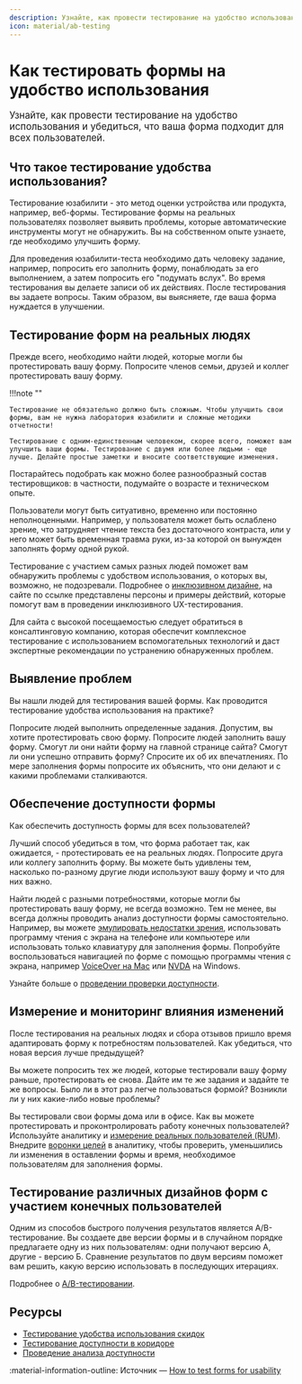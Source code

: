 ```yaml
---
description: Узнайте, как провести тестирование на удобство использования и убедиться, что ваша форма подходит для всех пользователей.
icon: material/ab-testing
---
```


# Как тестировать формы на удобство использования

<big>Узнайте, как провести тестирование на удобство использования и убедиться, что ваша форма подходит для всех пользователей.</big>

## Что такое тестирование удобства использования?

Тестирование юзабилити - это метод оценки устройства или продукта, например, веб-формы. Тестирование формы на реальных пользователях позволяет выявить проблемы, которые автоматические инструменты могут не обнаружить. Вы на собственном опыте узнаете, где необходимо улучшить форму.

Для проведения юзабилити-теста необходимо дать человеку задание, например, попросить его заполнить форму, понаблюдать за его выполнением, а затем попросить его "подумать вслух". Во время тестирования вы делаете записи об их действиях. После тестирования вы задаете вопросы. Таким образом, вы выясняете, где ваша форма нуждается в улучшении.

## Тестирование форм на реальных людях

Прежде всего, необходимо найти людей, которые могли бы протестировать вашу форму. Попросите членов семьи, друзей и коллег протестировать вашу форму.

!!!note ""

    Тестирование не обязательно должно быть сложным. Чтобы улучшить свои формы, вам не нужна лаборатория юзабилити и сложные методики отчетности!

    Тестирование с одним-единственным человеком, скорее всего, поможет вам улучшить ваши формы. Тестирование с двумя или более людьми - еще лучше. Делайте простые заметки и вносите соответствующие изменения.

Постарайтесь подобрать как можно более разнообразный состав тестировщиков: в частности, подумайте о возрасте и техническом опыте.

Пользователи могут быть ситуативно, временно или постоянно неполноценными. Например, у пользователя может быть ослаблено зрение, что затрудняет чтение текста без достаточного контраста, или у него может быть временная травма руки, из-за которой он вынужден заполнять форму одной рукой.

Тестирование с участием самых разных людей поможет вам обнаружить проблемы с удобством использования, о которых вы, возможно, не подозревали. Подробнее о [инклюзивном дизайне](https://www.microsoft.com/design/inclusive/), на сайте по ссылке представлены персоны и примеры действий, которые помогут вам в проведении инклюзивного UX-тестирования.

Для сайта с высокой посещаемостью следует обратиться в консалтинговую компанию, которая обеспечит комплексное тестирование с использованием вспомогательных технологий и даст экспертные рекомендации по устранению обнаруженных проблем.

## Выявление проблем

Вы нашли людей для тестирования вашей формы. Как проводится тестирование удобства использования на практике?

Попросите людей выполнить определенные задания. Допустим, вы хотите протестировать свою форму. Попросите людей заполнить вашу форму. Смогут ли они найти форму на главной странице сайта? Смогут ли они успешно отправить форму? Спросите их об их впечатлениях. По мере заполнения формы попросите их объяснить, что они делают и с какими проблемами сталкиваются.

## Обеспечение доступности формы

Как обеспечить доступность формы для всех пользователей?

Лучший способ убедиться в том, что форма работает так, как ожидается, - протестировать ее на реальных людях. Попросите друга или коллегу заполнить форму. Вы можете быть удивлены тем, насколько по-разному другие люди используют вашу форму и что для них важно.

Найти людей с разными потребностями, которые могли бы протестировать вашу форму, не всегда возможно. Тем не менее, вы всегда должны проводить анализ доступности формы самостоятельно. Например, вы можете [эмулировать недостатки зрения](https://developer.chrome.com/blog/new-in-devtools-83/#vision-deficiencies), использовать программу чтения с экрана на телефоне или компьютере или использовать только клавиатуру для заполнения формы. Попробуйте воспользоваться навигацией по форме с помощью программы чтения с экрана, например [VoiceOver на Mac](https://www.youtube.com/watch?v=5R-6WvAihms&list=PLNYkxOF6rcICWx0C9LVWWVqvHlYJyqw7g&index=6) или [NVDA](https://www.nvaccess.org/) на Windows.

Узнайте больше о [проведении проверки доступности](https://web.dev/how-to-review/).

## Измерение и мониторинг влияния изменений

После тестирования на реальных людях и сбора отзывов пришло время адаптировать форму к потребностям пользователей. Как убедиться, что новая версия лучше предыдущей?

Вы можете попросить тех же людей, которые тестировали вашу форму раньше, протестировать ее снова. Дайте им те же задания и задайте те же вопросы. Было ли в этот раз легче пользоваться формой? Возникли ли у них какие-либо новые проблемы?

Вы тестировали свои формы дома или в офисе. Как вы можете протестировать и проконтролировать работу конечных пользователей? Используйте аналитику и [измерение реальных пользователей (RUM)](https://web.dev/user-centric-performance-metrics/). Внедрите [воронки целей](https://support.google.com/analytics/answer/6180923?hl=en) в аналитику, чтобы проверить, уменьшились ли изменения в оставлении формы и время, необходимое пользователям для заполнения формы.

## Тестирование различных дизайнов форм с участием конечных пользователей

Одним из способов быстрого получения результатов является A/B-тестирование. Вы создаете две версии формы и в случайном порядке предлагаете одну из них пользователям: одни получают версию А, другие - версию Б. Сравнение результатов по двум версиям поможет вам решить, какую версию использовать в последующих итерациях.

Подробнее о [A/B-тестировании](https://www.smashingmagazine.com/2010/06/the-ultimate-guide-to-a-b-testing/).

## Ресурсы

-   [Тестирование удобства использования скидок](https://www.nngroup.com/articles/discount-usability-20-years/)
-   [Тестирование доступности в коридоре](https://digital.gov/2014/02/19/10-tips-for-better-hallway-usability-testing/)
-   [Проведение анализа доступности](https://web.dev/how-to-review/)

:material-information-outline: Источник &mdash; [How to test forms for usability](https://web.dev/learn/forms/usability-testing/)
